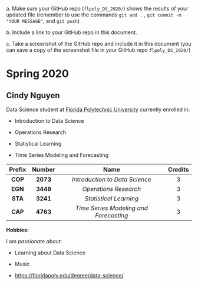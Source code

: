 
a. Make sure your GitHub repo (`flpoly_DS_2020/`) shows the results of your updated file (remember to use the commands `git add .` , `git commit -m "YOUR MESSAGE"`, and `git push`) 

b. Include a link to your GitHub repo in this document.

c. Take a screenshot of the GitHub repo and include it in this document (you can save a copy of the screenshot file in your GitHub repo `flpoly_DS_2020/`)




# Spring 2020

## Cindy Nguyen


Data Science student at [Florida Polytechnic University](https://www.floridapoly.edu) currently enrolled in: 

- Introduction to Data Science

- Operations Research

- Statistical Learning

- Time Series Modeling and Forecasting


|Prefix  | Number | Name   | Credits|
|:------:|:------:|:------:|:------:|
|**COP** |**2073**|_Introduction to Data Science_| 3 |
|**EGN** |**3448**|_Operations Research_| 3 |
|**STA** |**3241**|_Statistical Learning_| 3 |
|**CAP** |**4763**|_Time Series Modeling and Forecasting_| 3 |




**Hobbies:**

I am _passionate about_: 

- Learning about Data Science

- Music

- <https://floridapoly.edu/degree/data-science/>
